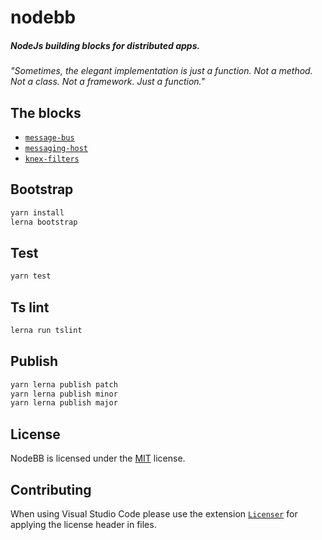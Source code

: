 # nodebb
##### NodeJs building blocks for distributed apps.

*"Sometimes, the elegant implementation is just a function. Not a method. Not a class. Not a framework. Just a function."*

## The blocks
  - [`message-bus`](./packages/message-bus#readme)
  - [`messaging-host`](./packages/messaging-host#readme)
  - [`knex-filters`](./packages/knex-filters#readme)

## Bootstrap
```javascript
yarn install
lerna bootstrap
```

## Test
```javascript
yarn test
```

## Ts lint
```javascript
lerna run tslint
```

## Publish
```javascript
yarn lerna publish patch
yarn lerna publish minor
yarn lerna publish major
``` 

## License
NodeBB is licensed under the [MIT](LICENSE) license.

## Contributing
When using Visual Studio Code please use the extension [`Licenser`](https://marketplace.visualstudio.com/items?itemName=ymotongpoo.licenser) for applying the license header in files.
